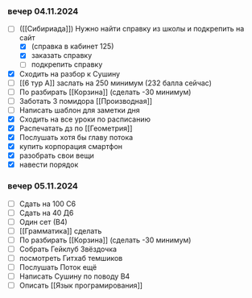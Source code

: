 ### вечер 04.11.2024
- [ ] ([[Сибириада]]) Нужно найти справку из школы и подкрепить на сайт 
	- [x] (справка в кабинет 125)
	- [x] заказать справку
	- [ ] подкрепить справку
- [x] Сходить на разбор к Сушину
- [ ] [[6 тур А]] заслать на 250 минимум (232 балла сейчас)
- [ ] По разбирать [[Корзина]] (сделать -30 минимум)
- [ ] Заботать 3 помидора [[Производная]]
- [ ] Написать шаблон для заметки дня
- [x] Сходить на все уроки по расписанию
- [x] Распечатать дз по [[Геометрия]]
- [x] Послушать хотя бы главу потока
- [x] купить корпорация смартфон
- [x] разобрать свои вещи
- [x] навести порядок
### вечер 05.11.2024
- [ ] Сдать на 100 С6
- [ ] Сдать на 40 Д6
- [ ] Один сет (В4)
- [ ] [[Грамматика]] сделать
- [ ] По разбирать [[Корзина]] (сделать -30 минимум)
- [ ] Собрать Гейклуб Звёздочка
- [ ] посмотреть Гитхаб темшиков
- [ ] Послушать Поток ещё
- [ ] Написать Сушину по поводу В4
- [ ] Описать [[Язык програмирования]]